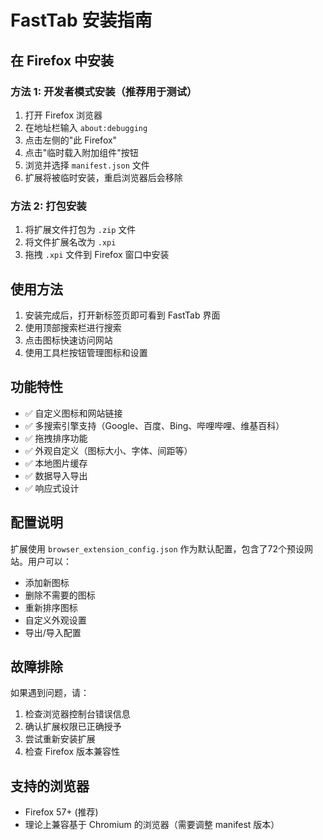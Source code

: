 # FastTab 安装指南

## 在 Firefox 中安装

### 方法 1: 开发者模式安装（推荐用于测试）
1. 打开 Firefox 浏览器
2. 在地址栏输入 `about:debugging`
3. 点击左侧的"此 Firefox"
4. 点击"临时载入附加组件"按钮
5. 浏览并选择 `manifest.json` 文件
6. 扩展将被临时安装，重启浏览器后会移除

### 方法 2: 打包安装
1. 将扩展文件打包为 `.zip` 文件
2. 将文件扩展名改为 `.xpi`
3. 拖拽 `.xpi` 文件到 Firefox 窗口中安装

## 使用方法

1. 安装完成后，打开新标签页即可看到 FastTab 界面
2. 使用顶部搜索栏进行搜索
3. 点击图标快速访问网站
4. 使用工具栏按钮管理图标和设置

## 功能特性

- ✅ 自定义图标和网站链接
- ✅ 多搜索引擎支持（Google、百度、Bing、哔哩哔哩、维基百科）
- ✅ 拖拽排序功能
- ✅ 外观自定义（图标大小、字体、间距等）
- ✅ 本地图片缓存
- ✅ 数据导入导出
- ✅ 响应式设计

## 配置说明

扩展使用 `browser_extension_config.json` 作为默认配置，包含了72个预设网站。用户可以：
- 添加新图标
- 删除不需要的图标
- 重新排序图标
- 自定义外观设置
- 导出/导入配置

## 故障排除

如果遇到问题，请：
1. 检查浏览器控制台错误信息
2. 确认扩展权限已正确授予
3. 尝试重新安装扩展
4. 检查 Firefox 版本兼容性

## 支持的浏览器

- Firefox 57+ (推荐)
- 理论上兼容基于 Chromium 的浏览器（需要调整 manifest 版本）